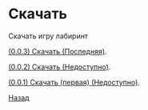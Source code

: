 # Скачать

Скачать игру лабиринт

[(0.0.3) Скачать (Последняя)](https://drive.google.com/file/d/1Bi4ipF5Yj5zVzXwqo8-K4_YzGrqqnOe-/view?usp=drive_link).

[(0.0.2) Скачать (Недоступно)]().

[(0.0.1) Скачать (первая) (Недоступно)]().

[Назад](./)

